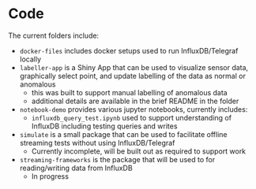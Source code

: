 # Code

The current folders include:

- `docker-files` includes docker setups used to run InfluxDB/Telegraf locally
- `labeller-app` is a Shiny App that can be used to visualize sensor data, graphically select point, and update labelling of the data as normal or anomalous
    - this was built to support manual labelling of anomalous data
    - additional details are available in the brief README in the folder
- `notebook-demo` provides various jupyter notebooks, currently includes:
    - `influxdb_query_test.ipynb` used to support understanding of InfluxDB including testing queries and writes
- `simulate` is a small package that can be used to facilitate offline streaming tests without using InfluxDB/Telegraf
    - Currently incomplete, will be built out as required to support work
- `streaming-frameworks` is the package that will be used to for reading/writing data from InfluxDB
    - In progress
